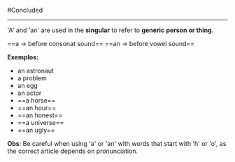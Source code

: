 #Concluded 

---
'A' and 'an' are used in the **singular** to refer to **generic** **person or thing.**

==a -> before consonat sound==
==an -> before vowel sound==

**Exemplos:**
- an astronaut
- a problem
- an egg
- an actor
- ==a horse==
- ==an hour== 
- ==an honest==
- ==a universe==
- ==an ugly==

**Obs**: Be careful when using 'a' or 'an' with words that start with 'h' or 'o', as the correct article depends on pronunciation.

